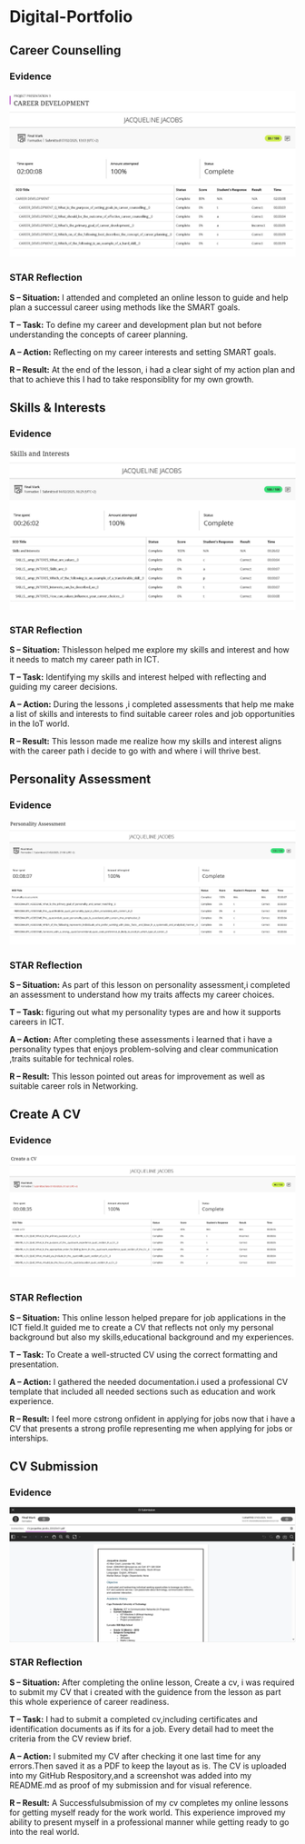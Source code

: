 # Digital-Portfolio

## Career Counselling

### Evidence
![Career Development Result](Evidence/Career_Development.png)

### STAR Reflection
**S – Situation:**  I attended and completed an online lesson to guide and help plan a successul career using methods like the SMART goals.

**T – Task:**  To define my career and development plan but not before understanding the concepts of career planning. 

**A – Action:**   Reflecting on my career interests and setting SMART goals.

**R – Result:** At the end of the lesson, i had a clear sight of my action plan and that to achieve this I had to take responsiblity for my own growth.

## Skills & Interests

### Evidence
![Skills and Interests Result](Evidence/Skills_&_Interests.png)

### STAR Reflection
**S – Situation:**   Thislesson helped me explore my skills and interest and how it needs to match my career path in ICT.

**T – Task:**   Identifying my skills and interest helped with reflecting and guiding my career decisions.

**A – Action:**   During the lessons ,i completed assessments that help me make a list of skills and interests to find suitable career roles and job opportunities in the IoT world.

**R – Result:** This lesson made me realize how my skills and interest aligns with the career path i decide to go with and where i will thrive best.

## Personality Assessment

### Evidence
![Personality_Assessment Result](Evidence/Personality_Assessment.png)

### STAR Reflection
**S – Situation:**  As part of this lesson on personality assessment,i completed an assessment to understand how my traits affects my career choices.

**T – Task:** figuring  out what my personality types are and how it supports careers in ICT.   

**A – Action:**   After completing these assessments i learned that i have a personality types that enjoys problem-solving and clear communication ,traits suitable for technical roles.

**R – Result:** This lesson pointed out areas for improvement as well as suitable career rols in Networking.

## Create A CV

### Evidence
![Create_A_CV Result](Evidence/Create_A_CV.png)

### STAR Reflection
**S – Situation:** This online lesson helped prepare for job applications in the ICT field.It guided me to create a CV that reflects not only my personal background but also my skills,educational background and my experiences.

**T – Task:** To Create a well-structed CV using the correct formatting and presentation.

**A – Action:** I gathered the needed documentation.i used a professional CV template that included all needed sections such as education and work experience.

**R – Result:** I feel more  cstrong onfident in applying for jobs now that i have a CV that presents a strong profile representing me when applying for jobs or interships.

## CV Submission

### Evidence
![CV Submission ](Evidence/CV_Submission.PNG)

### STAR Reflection
**S – Situation:**  After completing the online lesson, Create a cv, i was required to submit my CV that i created with the guidence from the lesson as part this whole experience of career readiness.

**T – Task:** I had to  submit a completed cv,including certificates and identification documents as if its for a job. Every detail had to meet the criteria from the CV review brief.

**A – Action:** I submited my CV after checking it one last time for any errors.Then saved it as a PDF to keep the layout as is. The CV is uploaded into my GitHub Respository,and a screenshot was added into my README.md as proof of my submission and for visual reference.

**R – Result:** A Successfulsubmission of my cv completes my online lessons for getting myself ready for the work world. This experience improved my ability to present myself in a professional manner while getting ready to go into the real world. 
